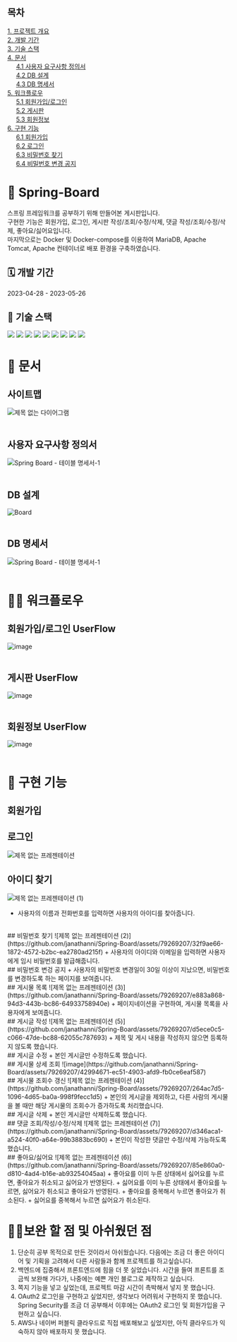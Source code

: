 ## 목차
[1. 프로젝트 개요](#Spring-Board) <br>
[2. 개발 기간](#개발-기간) <br>
[3. 기술 스택](#기술-스택) <br>
[4. 문서](#문서) <br>
&nbsp;&nbsp;&nbsp;&nbsp;&nbsp;[4.1 사용자 요구사항 정의서](#사이트맵) <br>
&nbsp;&nbsp;&nbsp;&nbsp;&nbsp;[4.2 DB 설계](#사용자-요구사항-정의서) <br>
&nbsp;&nbsp;&nbsp;&nbsp;&nbsp;[4.3 DB 명세서](#DB-명세서) <br>
[5. 워크플로우](#워크플로우) <br>
&nbsp;&nbsp;&nbsp;&nbsp;&nbsp;[5.1 회원가입/로그인](#회원가입/로그인) <br>
&nbsp;&nbsp;&nbsp;&nbsp;&nbsp;[5.2 게시판](#회원가입/로그인) <br>
&nbsp;&nbsp;&nbsp;&nbsp;&nbsp;[5.3 회원정보](#회원정보) <br>
[6. 구현 기능](#구현-기능) <br>
&nbsp;&nbsp;&nbsp;&nbsp;&nbsp;[6.1 회원가입](#회원가입) <br>
&nbsp;&nbsp;&nbsp;&nbsp;&nbsp;[6.2 로그인](#로그인)<br>
&nbsp;&nbsp;&nbsp;&nbsp;&nbsp;[6.3 비밀번호 찾기](#아이디-찾기)<br>
&nbsp;&nbsp;&nbsp;&nbsp;&nbsp;[6.4 비밀번호 변경 공지](#비밀번호-변경-공지)<br>


# 🧾 Spring-Board
스프링 프레임워크를 공부하기 위해 만들어본 게시판입니다. <br>
구현한 기능은 회원가입, 로그인, 게시판 작성/조회/수정/삭제, 댓글 작성/조회/수정/삭제, 좋아요/싫어요입니다. <br>
마지막으로는 Docker 및 Docker-compose를 이용하여 MariaDB, Apache Tomcat, Apache 컨테이너로 배포 환경을 구축하였습니다. <br>

## 🗓 개발 기간
2023-04-28 - 2023-05-26

## 🔨 기술 스택
<img src="https://img.shields.io/badge/java-007396?style=for-the-badge&logo=java&logoColor=white"> <img src="https://img.shields.io/badge/html5-E34F26?style=for-the-badge&logo=html5&logoColor=white">
<img src="https://img.shields.io/badge/css-1572B6?style=for-the-badge&logo=css3&logoColor=white">
<img src="https://img.shields.io/badge/javascript-F7DF1E?style=for-the-badge&logo=javascript&logoColor=black">
<img src="https://img.shields.io/badge/mariaDB-003545?style=for-the-badge&logo=mariaDB&logoColor=white">
<img src="https://img.shields.io/badge/spring-6DB33F?style=for-the-badge&logo=spring&logoColor=white">
<img src="https://img.shields.io/badge/apache tomcat-F8DC75?style=for-the-badge&logo=apachetomcat&logoColor=white">
<img src="https://img.shields.io/badge/Docker-3776AB?style=for-the-badge&logo=Docker&logoColor=white">
<img src="https://img.shields.io/badge/MyBatis-FF0000?style=for-the-badge&logo=MyBatis&logoColor=white">
<br>

# 📃 문서

## 사이트맵
![제목 없는 다이어그램](https://github.com/janathanni/Spring-Board/assets/79269207/f54d1d77-ba9f-4f01-bc71-e379c31212ff)
<br>
<br>
## 사용자 요구사항 정의서 
![Spring Board - 테이블 명세서-1](https://github.com/janathanni/Spring-Board/assets/79269207/d997d745-f8ad-4b74-86e4-eb69c2bf332e)
<br>
<br>
## DB 설계
![Board](https://github.com/janathanni/Spring-Board/assets/79269207/798c5306-d1c1-4a8c-97e9-b29b35c9624d)
<br>
<br>
## DB 명세서
![Spring Board - 테이블 명세서-1](https://github.com/janathanni/Spring-Board/assets/79269207/479a0236-4783-4964-8c5d-9320a1b012fc)
<br>
<br>

# 👩‍💼 워크플로우
## 회원가입/로그인 UserFlow 
![image](https://github.com/janathanni/Spring-Board/assets/79269207/875fb5b9-7006-4942-9e50-8180a14fc40e)
<br>
<br>
## 게시판 UserFlow
![image](https://github.com/janathanni/Spring-Board/assets/79269207/8959158d-d59b-40ea-a88f-f2cd7e8ec3b2)
<br>
<br>
## 회원정보 UserFlow 
![image](https://github.com/janathanni/Spring-Board/assets/79269207/9448792d-7e24-4319-813e-dc33d4aea758)
<br>
<br>

# 💎 구현 기능
## 회원가입
## 로그인
![제목 없는 프레젠테이션](https://github.com/janathanni/Spring-Board/assets/79269207/fdf9b9b9-ed61-43ac-8798-07c32cee09e9)
<br>
## 아이디 찾기
![제목 없는 프레젠테이션 (1)](https://github.com/janathanni/Spring-Board/assets/79269207/49cfccba-a0e8-4dd3-9e7c-c000a1999341)
+ 사용자의 이름과 전화번호를 입력하면 사용자의 아이디를 찾아줍니다. 
<br>
## 비밀번호 찾기
![제목 없는 프레젠테이션 (2)](https://github.com/janathanni/Spring-Board/assets/79269207/32f9ae66-1872-4572-b2bc-ea2780ad215f)
+ 사용자의 아이디와 이메일을 입력하면 사용자에게 임시 비밀번호를 발급해줍니다. 
<br>
## 비밀번호 변겅 공지
+ 사용자의 비밀번호 변경일이 30일 이상이 지났으면, 비밀번호를 변경하도록 하는 페이지를 보여줍니다. 
<br>
## 게시물 목록 
![제목 없는 프레젠테이션 (3)](https://github.com/janathanni/Spring-Board/assets/79269207/e883a868-94d3-443b-bc86-64933758940e)
+ 페이지네이션을 구현하여, 게시물 목록을 사용자에게 보여줍니다. 
<br>
## 게시글 작성
![제목 없는 프레젠테이션 (5)](https://github.com/janathanni/Spring-Board/assets/79269207/d5ece0c5-c066-47de-bc88-62055c787693)
+ 제목 및 게시 내용을 작성하지 않으면 등록하지 않도록 했습니다. 
<br>
## 게시글 수정
+ 본인 게시글만 수정하도록 했습니다. 
<br>
## 게시물 상세 조회 
![image](https://github.com/janathanni/Spring-Board/assets/79269207/42994671-ec51-4903-afd9-fb0ce6eaf587)
<br>
## 게시물 조회수 갱신
![제목 없는 프레젠테이션 (4)](https://github.com/janathanni/Spring-Board/assets/79269207/264ac7d5-1096-4d65-ba0a-998f9fecc1d5)
+ 본인의 게시글을 제외하고, 다른 사람의 게시물을 볼 때만 해당 게시물의 조회수가 증가하도록 처리했습니다. 
<br>
## 게시글 삭제
+ 본인 게시글만 삭제하도록 했습니다. 
<br>
## 댓글 조회/작성/수정/삭제
![제목 없는 프레젠테이션 (7)](https://github.com/janathanni/Spring-Board/assets/79269207/d346aca1-a524-40f0-a64e-99b3883bc690)
+ 본인이 작성한 댓글만 수정/삭제 가능하도록 했습니다. 
<br>
## 좋아요/싫어요 
![제목 없는 프레젠테이션 (6)](https://github.com/janathanni/Spring-Board/assets/79269207/85e860a0-d810-4ad4-b16e-ab93254045aa)
+ 좋아요를 이미 누른 상태에서 싫어요를 누르면, 좋아요가 취소되고 싫어요가 반영된다.
+ 싫어요를 이미 누른 상태에서 좋아요를 누르면, 싫어요가 취소되고 좋아요가 반영된다.
+ 좋아요를 중복해서 누르면 좋아요가 취소된다.
+ 싫어요를 중복해서 누르면 싫어요가 취소된다. 

# 🙋‍♀️보완 할 점 및 아쉬웠던 점
1. 단순히 공부 목적으로 만든 것이라서 아쉬웠습니다. 다음에는 조금 더 좋은 아이디어 및 기획을 고려해서 다른 사람들과 함께 프로젝트를 하고싶습니다. 
2. 백엔드에 집중해서 프론트엔드에 힘을 더 못 실었습니다. 시간을 들여 프론트를 조금씩 보완해 가다가, 나중에는 예쁜 개인 블로그로 제작하고 싶습니다. 
3. 쪽지 기능을 넣고 싶었는데, 프로젝트 마감 시간이 촉박해서 넣지 못 했습니다.
4. OAuth2 로그인을 구현하고 싶었지만, 생각보다 어려워서 구현하지 못 했습니다. Spring Security를 조금 더 공부해서 이후에는 OAuth2 로그인 및 회원가입을 구현하고 싶습니다.
5. AWS나 네이버 퍼블릭 클라우드로 직접 배포해보고 싶었지만, 아직 클라우드가 익숙하지 않아 배포하지 못 했습니다. 
